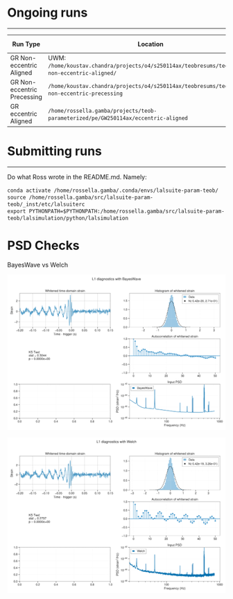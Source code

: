 # Ongoing runs
---
| Run Type | Location | Summary Pages|
|---       |---       |---           |
| GR Non-eccentric Aligned | UWM: `/home/koustav.chandra/projects/o4/s250114ax/teobresums/teobresums-non-eccentric-aligned/` |
| GR Non-eccentric Precessing | `/home/koustav.chandra/projects/o4/s250114ax/teobresums/teobresums-non-eccentric-precessing`| 
| GR eccentric Aligned | `/home/rossella.gamba/projects/teob-parameterized/pe/GW250114ax/eccentric-aligned`|

# Submitting runs
---
Do what Ross wrote in the README.md. Namely:
```
conda activate /home/rossella.gamba/.conda/envs/lalsuite-param-teob/
source /home/rossella.gamba/src/lalsuite-param-teob/_inst/etc/lalsuiterc
export PYTHONPATH=$PYTHONPATH:/home/rossella.gamba/src/lalsuite-param-teob/lalsimulation/python/lalsimulation
```

# PSD Checks

BayesWave vs Welch

![BayesWave](L1_BayesWave_diagnostics.png)

![BayesWave](L1_Welch_diagnostics.png)

